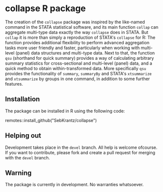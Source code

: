 # collapse R package

The creation of the `collapse` package was inspired by the like-named command in the STATA statistical software,
and its main function `collap` can aggregate multi-type data exactly the way `collapse` does in STATA. But `collap` it is more than simply a reproduction of STATA's `collapse` for R: The function provides additional flexibility to perform advanced aggregation tasks more user friendly and faster, particularly when working with multi-level (panel) data structures and multi-type data. Next to that,
the function `qsu` (shorthand for quick summary) provides a way of calculating arbitrary summary statistics for cross-sectional and multi-level (panel) data, and a quick method to obtain within-transformed data. More specifically `qsu` provides the functionality of `summary`, `summaryBy` and STATA's `xtsummarize` and `xtsummarize` by groups in one command, in addition to some further features.


## Installation

The package can be installed in R using the following code:

remotes::install_github("SebKrantz/collapse")

## Helping out

Development takes place in the `devel` branch. All help is welcome ofcourse. If you want to contribute, please fork and create a pull request for merging with the `devel` branch.

## Warning

The package is currently in development. No warranties whatsoever.
